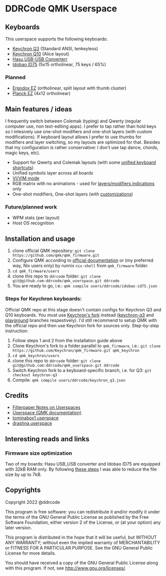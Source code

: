 # DDRCode QMK Userspace

## Keyboards

This userspace supports the following keyboards:

- [Keychron Q3](https://www.keychron.com/products/keychron-q3-qmk-custom-mechanical-keyboard) (Standard ANSI, tenkeyless)
- [Keychron Q10](https://www.keychron.com/products/keychron-q10-alice-layout-qmk-custom-mechanical-keyboard) (Alice layout)
- [Hasu USB-USB Converterr](https://geekhack.org/index.php?topic=109514.0)
- [Idobao ID75](https://idobao.net/products/idobao-id75-crystal-hot-swap-keyboard-kit) (5x15 ortholinear, 75 keys / 65%)

### Planned
- [Ergodox EZ](https://ergodox-ez.com/) (ortholinear, split layout with thumb cluster)
- [Planck EZ](https://www.zsa.io/planck/) (4x12 ortholinear)

## Main features / ideas
I frequently switch between Colemak (typing) and Qwerty (regular computer use, non text-editing apps).
I prefer to tap rather than hold keys so I intesively use one-shot modifiers and one-shot layers (with custom modifications).
If keyboard layout allows I prefer to use thumbs for modifiers and layer switching, so my layouts are 
optimized for that. Besides that my configuration is rather conservative: I don't use tap dance, chords, magic keys, etc).

- Support for Qwerty and Colemak layouts (with some [unified keyboard shortcuts](https://github.com/ddrcode/qmk_userspace/blob/main/features/key_overrides.c))
- Unified symbols layer across all boards
- [VI/VIM mode](#VI)
- RGB matrix with no animations - used for [layers/modifiers indications](https://github.com/ddrcode/qmk_userspace/blob/main/features/rgb_matrix.c) only
- One-shot modifiers, One-shot layers (with [customizations](https://github.com/ddrcode/qmk_userspace/blob/main/features/osm.c))

### Future/planned work
- WPM stats (per layout) 
- Host OS recognition

## Installation and usage
1. clone official QMK repository: `git clone https://github.com/qmk/qmk_firmware.git` 
1. Configure QMK according to [official documentation](https://docs.qmk.fm/#/newbs_getting_started) or (my preferred way, Nix users only) by runnix `nix-shell` from `qmk_firmware` folder.
1. `cd qmk_firmware/users`
1. clone this repo to `ddrcode` folder: `git clone git@github.com:ddrcode/qmk_userspace.git ddrcode`
1. You are ready to go, i.e.: `qmk compile users/ddrcode/idobao-id75.json`

### Steps for **Keychron** keyboards:

Official QMK repo at this stage doesn't contain configs for  Keychron Q3 and Q10 keyboards. You must use [Keychron's fork](https://github.com/Keychron/qmk_firmware) instead ([keychron-q3](https://github.com/Keychron/qmk_firmware/tree/keychron-q3) and [playground](https://github.com/Keychron/qmk_firmware/tree/playground) branches respestively).
I'd still recommend to setup QMK with the official repo and then use Keychron fork for sources only. Step-by-step instruction:
1. Follow steps 1 and 2 from the installation guide above
1. Clone Keychron's fork to a folder parallel to `qmk_firmware`, i.e.: `git clone https://github.com/Keychron/qmk_firmware.git qmk_keychron`
1. `cd qmk_keychron/users`
1. clone this repo to `ddrcode` folder: `git clone git@github.com:ddrcode/qmk_userspace.git ddrcode`
1. Switch Keychron fork to a keyboard-specific branch, i.e. for Q3: `git checkout keychron-q3`
1. Compile: `qmk compile users/ddrcode/keychron_q3.json`

## Credits 
- [Filterpaper Notes on Userspaces](https://filterpaper.github.io/qmk/userspace.html)
- [Userspace (QMK documentation)](https://docs.qmk.fm/#/feature_userspace)
- [tominabox1 userspace](https://github.com/qmk/qmk_firmware/tree/master/users/tominabox1)
- [drashna userspace](https://github.com/qmk/qmk_firmware/tree/master/users/drashna)

## Interesting reads and links
### Firmware size optimization
Two of my boards: Hasu USB_USB converter and Idobao ID75 are equipped with 32kB RAM only. By following
[these steps](https://docs.qmk.fm/#/squeezing_avr?id=squeezing-the-most-out-of-avr)
I was able to reduce the file size by up to 7kB. 

## Copyrights

Copyright 2022 @ddrcode

This program is free software: you can redistribute it and/or modify
it under the terms of the GNU General Public License as published by
the Free Software Foundation, either version 2 of the License, or
(at your option) any later version.

This program is distributed in the hope that it will be useful,
but WITHOUT ANY WARRANTY; without even the implied warranty of
MERCHANTABILITY or FITNESS FOR A PARTICULAR PURPOSE.  See the
GNU General Public License for more details.

You should have received a copy of the GNU General Public License
along with this program.  If not, see <http://www.gnu.org/licenses/>.



[#VI]: https://github.com/ddrcode/qmk_userspace/blob/vim/extension_vi.md